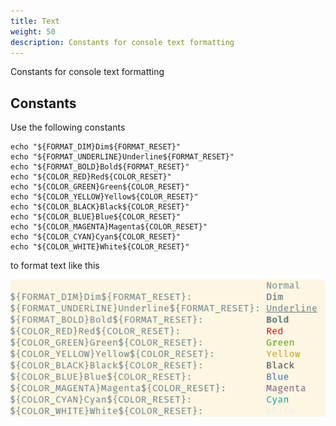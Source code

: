 ```yaml
---
title: Text
weight: 50
description: Constants for console text formatting
---
```


Constants for console text formatting

## Constants

Use the following constants 
```śhell
echo "${FORMAT_DIM}Dim${FORMAT_RESET}"
echo "${FORMAT_UNDERLINE}Underline${FORMAT_RESET}"
echo "${FORMAT_BOLD}Bold${FORMAT_RESET}"
echo "${COLOR_RED}Red${COLOR_RESET}"
echo "${COLOR_GREEN}Green${COLOR_RESET}"
echo "${COLOR_YELLOW}Yellow${COLOR_RESET}"
echo "${COLOR_BLACK}Black${COLOR_RESET}"
echo "${COLOR_BLUE}Blue${COLOR_RESET}"
echo "${COLOR_MAGENTA}Magenta${COLOR_RESET}"
echo "${COLOR_CYAN}Cyan${COLOR_RESET}"
echo "${COLOR_WHITE}White${COLOR_RESET}"
```

to format text like this

![formats](formats.png)
